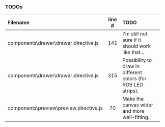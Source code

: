 ### TODOs
| Filename | line # | TODO
|:------|:------:|:------
| components\drawer\drawer.directive.js | 141 | I'm still not sure if it should work like that...
| components\drawer\drawer.directive.js | 315 | Possibility to draw in different colors (for RGB LED strips).
| components\preview\preview.directive.js | 70 | Make the canvas wider and more well-fitting.